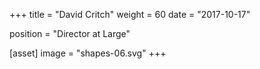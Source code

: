 +++
title = "David Critch"
weight = 60
date = "2017-10-17"

position = "Director at Large"

[asset]
  image = "shapes-06.svg"
+++

